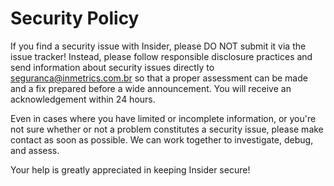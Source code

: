 # Security Policy

If you find a security issue with Insider, please DO NOT submit it via the issue tracker! Instead, please follow responsible disclosure practices and send information about security issues directly to [seguranca@inmetrics.com.br](mailto:seguranca@inmetrics.com.br) so that a proper assessment can be made and a fix prepared before a wide announcement. You will receive an acknowledgement within 24 hours.

Even in cases where you have limited or incomplete information, or you're not sure whether or not a problem constitutes a security issue, please make contact as soon as possible. We can work together to investigate, debug, and assess.

Your help is greatly appreciated in keeping Insider secure!